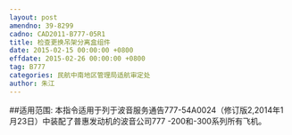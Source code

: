 ```yaml
---
layout: post
amendno: 39-8299
cadno: CAD2011-B777-05R1
title: 检查更换吊架分离盒组件
date: 2015-02-15 00:00:00 +0800
effdate: 2015-02-26 00:00:00 +0800
tag: B777
categories: 民航中南地区管理局适航审定处
author: 朱江
---
```


##适用范围:
本指令适用于列于波音服务通告777-54A0024（修订版2,2014年1月23日）中装配了普惠发动机的波音公司777 -200和-300系列所有飞机。

